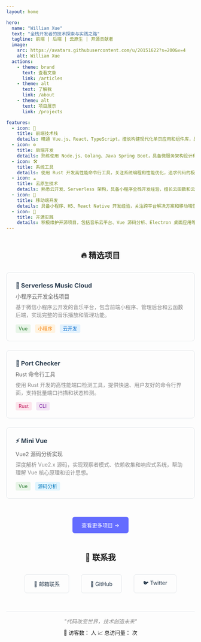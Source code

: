 ```yaml
---
layout: home

hero:
  name: "William Xue"
  text: "全栈开发者的技术探索与实践之路"
  tagline: 前端 | 后端 | 云原生 | 开源贡献者
  image:
    src: https://avatars.githubusercontent.com/u/20151622?s=200&v=4
    alt: William Xue
  actions:
    - theme: brand
      text: 查看文章
      link: /articles
    - theme: alt
      text: 了解我
      link: /about
    - theme: alt
      text: 项目展示
      link: /projects

features:
  - icon: 🚀
    title: 前端技术栈
    details: 精通 Vue.js、React、TypeScript，擅长构建现代化单页应用和组件库，具备丰富的前端工程化经验。
  - icon: ⚙️
    title: 后端开发
    details: 熟练使用 Node.js、Golang、Java Spring Boot，具备微服务架构设计和 RESTful API 开发经验。
  - icon: 🛠️
    title: 系统工具
    details: 使用 Rust 开发高性能命令行工具，关注系统编程和性能优化，追求代码的极致效率。
  - icon: ☁️
    title: 云原生技术
    details: 熟悉云开发、Serverless 架构，具备小程序全栈开发经验，擅长云函数和云数据库应用。
  - icon: 📱
    title: 移动端开发
    details: 具备小程序、H5、React Native 开发经验，关注跨平台解决方案和移动端性能优化。
  - icon: 🌟
    title: 开源实践
    details: 积极维护开源项目，包括音乐云平台、Vue 源码分析、Electron 桌面应用等多个领域。
---
```

<script async src="//busuanzi.ibruce.info/busuanzi/2.3/busuanzi.pure.mini.js"></script>
<div style="text-align: center; margin: 3rem 0;">
  <h2 style="margin-bottom: 1rem;">🔥 精选项目</h2>
  <div style="display: grid; grid-template-columns: repeat(auto-fit, minmax(320px, 1fr)); gap: 1.5rem; margin: 2rem 0;">
    <div style="border: 1px solid #e1e5e9; border-radius: 8px; padding: 1.5rem; text-align: left;">
      <h3 style="margin: 0 0 0.5rem 0; color: #2c3e50;">
        <a href="https://github.com/william-xue/serverless_music_cloud" style="text-decoration: none; color: inherit;">🎵 Serverless Music Cloud</a>
      </h3>
      <p style="color: #666; margin: 0.5rem 0; font-size: 0.9rem;">小程序云开发全栈项目</p>
      <p style="color: #888; margin: 0; line-height: 1.5;">基于微信小程序云开发的音乐平台，包含前端小程序、管理后台和云函数后端，实现完整的音乐播放和管理功能。</p>
      <div style="margin-top: 1rem;">
        <span style="background: #e8f5e8; color: #2e7d32; padding: 0.25rem 0.5rem; border-radius: 4px; font-size: 0.8rem; margin-right: 0.5rem;">Vue</span>
        <span style="background: #fff3e0; color: #f57c00; padding: 0.25rem 0.5rem; border-radius: 4px; font-size: 0.8rem; margin-right: 0.5rem;">小程序</span>
        <span style="background: #e3f2fd; color: #1976d2; padding: 0.25rem 0.5rem; border-radius: 4px; font-size: 0.8rem; margin-right: 0.5rem;">云开发</span>
      </div>
    </div>
    <div style="border: 1px solid #e1e5e9; border-radius: 8px; padding: 1.5rem; text-align: left;">
      <h3 style="margin: 0 0 0.5rem 0; color: #2c3e50;">
        <a href="https://github.com/william-xue/port-checker" style="text-decoration: none; color: inherit;">🔧 Port Checker</a>
      </h3>
      <p style="color: #666; margin: 0.5rem 0; font-size: 0.9rem;">Rust 命令行工具</p>
      <p style="color: #888; margin: 0; line-height: 1.5;">使用 Rust 开发的高性能端口检测工具，提供快速、用户友好的命令行界面，支持批量端口扫描和状态检测。</p>
      <div style="margin-top: 1rem;">
        <span style="background: #fce4ec; color: #c2185b; padding: 0.25rem 0.5rem; border-radius: 4px; font-size: 0.8rem; margin-right: 0.5rem;">Rust</span>
        <span style="background: #f3e5f5; color: #7b1fa2; padding: 0.25rem 0.5rem; border-radius: 4px; font-size: 0.8rem; margin-right: 0.5rem;">CLI</span>
      </div>
    </div>
    <div style="border: 1px solid #e1e5e9; border-radius: 8px; padding: 1.5rem; text-align: left;">
      <h3 style="margin: 0 0 0.5rem 0; color: #2c3e50;">
        <a href="https://github.com/william-xue/miniVue" style="text-decoration: none; color: inherit;">⚡ Mini Vue</a>
      </h3>
      <p style="color: #666; margin: 0.5rem 0; font-size: 0.9rem;">Vue2 源码分析实现</p>
      <p style="color: #888; margin: 0; line-height: 1.5;">深度解析 Vue2.x 源码，实现观察者模式、依赖收集和响应式系统，帮助理解 Vue 核心原理和设计思想。</p>
      <div style="margin-top: 1rem;">
        <span style="background: #e8f5e8; color: #2e7d32; padding: 0.25rem 0.5rem; border-radius: 4px; font-size: 0.8rem; margin-right: 0.5rem;">Vue</span>
        <span style="background: #e1f5fe; color: #0277bd; padding: 0.25rem 0.5rem; border-radius: 4px; font-size: 0.8rem; margin-right: 0.5rem;">源码分析</span>
      </div>
    </div>
  </div>
  <a href="/projects" style="display: inline-block; padding: 0.75rem 1.5rem; background: #646cff; color: white; text-decoration: none; border-radius: 6px; margin-top: 1rem;">查看更多项目 →</a>
</div>


<div style="text-align: center; margin: 3rem 0;">
  <h2 style="margin-bottom: 2rem;">🤝 联系我</h2>
  <div style="display: flex; justify-content: center; gap: 2rem; flex-wrap: wrap;">
    <a href="mailto:xueyuan99999@gmail.com" style="display: flex; align-items: center; gap: 0.5rem; padding: 0.75rem 1.5rem; border: 1px solid #e1e5e9; border-radius: 6px; text-decoration: none; color: #2c3e50; transition: all 0.3s;">
      📧 邮箱联系
    </a>
    <a href="https://github.com/william-xue" style="display: flex; align-items: center; gap: 0.5rem; padding: 0.75rem 1.5rem; border: 1px solid #e1e5e9; border-radius: 6px; text-decoration: none; color: #2c3e50; transition: all 0.3s;">
      🐙 GitHub
    </a>
    <a href="https://x.com/99999_yuan" style="display: flex; align-items: center; gap: 0.5rem; padding: 0.75rem 1.5rem; border: 1px solid #e1e5e9; border-radius: 6px; text-decoration: none; color: #2c3e50; transition: all 0.3s;">
      🐦 Twitter
    </a>
  </div>
</div>

<div style="text-align: center; margin: 3rem 0; padding: 1rem; border-top: 1px solid #e1e5e9;">
  <p style="color: #888; margin: 0; font-style: italic;">"代码改变世界，技术创造未来"</p>
  <footer style="text-align: center; margin-top: 10px;">
  <span id="busuanzi_container_site_uv">
    👀 访客数：<span id="busuanzi_value_site_uv"></span> 人
  </span>
  <span id="busuanzi_container_site_pv">
    📈 总访问量：<span id="busuanzi_value_site_pv"></span> 次
  </span>
</footer>
</div>
